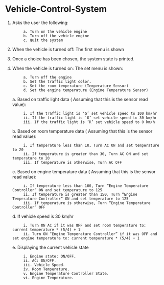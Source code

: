 # Vehicle-Control-System

1. Asks the user the following:
            
            a. Turn on the vehicle engine
            b. Turn off the vehicle engine
            c. Quit the system

2. When the vehicle is turned off: The first menu is shown

3. Once a choice has been chosen, the system state is printed.

4. When the vehicle is turned on: The set menu is shown:

            a. Turn off the engine
            b. Set the traffic light color.
            c. Set the room temperature (Temperature Sensor)
            d. Set the engine temperature (Engine Temperature Sensor)
 

      a. Based on traffic light data ( Assuming that this is the sensor read value):

            i. If the traffic light is ‘G’ set vehicle speed to 100 km/hr
            ii. If the traffic light is ‘O’ set vehicle speed to 30 km/hr
            iii. If the traffic light is ‘R’ set vehicle speed to 0 km/h
            
      b. Based on room temperature data ( Assuming that this is the sensor read value):

            i. If temperature less than 10, Turn AC ON and set temperature to 20
            ii. If temperature is greater than 30, Turn AC ON and set temperature to 20
            iii. If temperature is otherwise, Turn AC OFF
            
      c. Based on engine temperature data ( Assuming that this is the sensor read value):

            i. If temperature less than 100, Turn “Engine Temperature Controller” ON and set temperature to 125
            ii. If temperature is greater than 150, Turn “Engine Temperature Controller” ON and set temperature to 125
            iii. If temperature is otherwise, Turn “Engine Temperature Controller” OFF
            
      d. If vehicle speed is 30 km/hr

            i. Turn ON AC if it was OFF and set room temperature to: current temperature * (5/4) + 1
            ii. Turn ON “Engine Temperature Controller” if it was OFF and set engine temperature to: current temperature * (5/4) + 1
            
      e. Displaying the current vehicle state

            i. Engine state: ON/OFF.
            ii. AC: ON/OFF.
            iii. Vehicle Speed.
            iv. Room Temperature.
            v. Engine Temperature Controller State.
            vi. Engine Temperature.
            
